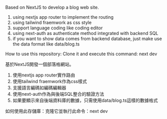 Based on NextJS to develop a blog web site.

1. using nextjs app router to implement the routing
2. using tailwind fraemwork as css style
3. support language coding like coding editor
4. using next-auth as authenticate method integrated with backend SQL
5. if you want to show data comes from backend database, just make use the data format like data/blog.ts

How to use this repository: Clone it and execute this command: next dev

基於NextJS開發一個部落格網站。

1. 使用nextjs app router實作路由
2. 使用tailwind fraemwork作為css樣式
3. 支援語言編碼如編碼編輯器
4. 使用next-auth作為與後端SQL整合的驗證方法
5. 如果要顯示來自後端資料庫的數據，只需使用data/blog.ts這樣的數據格式

如何使用此存儲庫：克隆它並執行此命令：next dev
